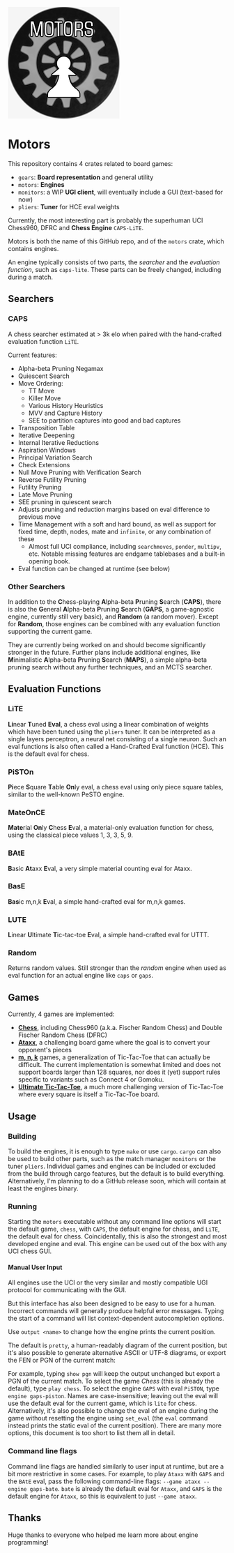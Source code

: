 ![image](/MotorsEngineChess.png)

# Motors

This repository contains 4 crates related to board games:

- `gears`: **Board representation** and general utility
- `motors`: **Engines**
- `monitors`: a WIP **UGI client**, will eventually include a GUI (text-based for now)
- `pliers`: **Tuner** for HCE eval weights

Currently, the most interesting part is probably the superhuman UCI Chess960, DFRC
and **Chess Engine** `CAPS-LiTE`.

[//]: # (Motors &#40;**Mo**re **t**han **or**dinary **s**earchers&#41;)
Motors
is both the name of this GitHub repo,
and of the `motors` crate, which contains engines.

An engine typically consists of two parts, the *searcher* and the *evaluation function*,
such as `caps-lite`.
These parts can be freely changed, including during a match.

## Searchers

### CAPS

A chess searcher estimated at > 3k elo when paired with the hand-crafted evaluation function `LiTE`.

Current features:

- Alpha-beta Pruning Negamax
- Quiescent Search
- Move Ordering:
    - TT Move
    - Killer Move
    - Various History Heuristics
    - MVV and Capture History
    - SEE to partition captures into good and bad captures
- Transposition Table
- Iterative Deepening
- Internal Iterative Reductions
- Aspiration Windows
- Principal Variation Search
- Check Extensions
- Null Move Pruning with Verification Search
- Reverse Futility Pruning
- Futility Pruning
- Late Move Pruning
- SEE pruning in quiescent search
- Adjusts pruning and reduction margins based on eval difference to previous move
- Time Management with a soft and hard bound, as well as support for fixed time, depth, nodes, mate and `infinite`, or any combination of
  these
    - Almost full UCI compliance, including `searchmoves`, `ponder`, `multipv`, etc. Notable missing features are endgame tablebases and a
      built-in opening book.
- Eval function can be changed at runtime (see below)

### Other Searchers

In addition to the **C**hess-playing **A**lpha-beta **P**runing **S**earch (**CAPS**),
there is also the **G**eneral **A**lpha-beta **P**runing **S**earch (**GAPS**, a game-agnostic engine, currently still very basic),
and **Random** (a random mover).
Except for **Random**, those engines can be combined with any evaluation function supporting the current game.

They are currently being worked on and should become significantly stronger in the future.
Further plans include additional engines, like **M**inimalistic **A**lpha-beta **P**runing **S**earch (**MAPS**),
a simple alpha-beta pruning search without any further techniques, and an MCTS searcher.

## Evaluation Functions

### LiTE

**Li**near **T**uned **Eval**, a chess eval using a linear combination of weights which have
been tuned using the `pliers` tuner.
It can be interpreted as a single layers perceptron, a neural net consisting of a single neuron.
Such an eval functions is also often called a Hand-Crafted Eval function (HCE).
This is the default eval for chess.

### PiSTOn

**Pi**ece **S**quare **T**able **On**ly eval, a chess eval using only piece square tables,
similar to the well-known PeSTO engine.

### MateOnCE

**Mate**rial **On**ly **C**hess **E**val, a material-only evaluation function for chess,
using the classical piece values 1, 3, 3, 5, 9.

### BAtE

**B**asic **At**axx **E**val, a very simple material counting eval for Ataxx.

### BasE

**Bas**ic m,n,k **E**val, a simple hand-crafted eval for m,n,k games.

### LUTE

**L**inear **U**ltimate **T**ic-tac-toe **E**val, a simple hand-crafted eval for UTTT.

### Random

Returns random values. Still stronger than the *random* engine when used as eval function
for an actual engine like `caps` or `gaps`.

## Games

Currently, 4 games are implemented:

- [**Chess**](<https://en.wikipedia.org/wiki/Fischer_random_chess>), including Chess960 (a.k.a. Fischer Random Chess) and Double Fischer
  Random Chess (DFRC)
- [**Ataxx**](https://en.wikipedia.org/wiki/Ataxx), a challenging board game where the goal is to convert your opponent's pieces
- [**m, n, k**](https://en.wikipedia.org/wiki/M,n,k-game) games, a generalization of Tic-Tac-Toe that can actually be difficult. The current
  implementation is somewhat limited and does
  not support boards larger than 128 squares, nor does it (yet) support rules specific to variants such as Connect 4 or Gomoku.
- [**Ultimate Tic-Tac-Toe**](https://en.wikipedia.org/wiki/Ultimate_tic-tac-toe), a much more challenging version of Tic-Tac-Toe where every
  square is itself a Tic-Tac-Toe board.

## Usage

### Building

To build the engines, it is enough to type `make` or use `cargo`.
`cargo` can also be used to build other parts, such as the match manager `monitors` or the tuner `pliers`.
Individual games and engines can be included or excluded from the build through cargo features, but the default is to build everything.
Alternatively, I'm planning to do a GitHub release soon, which will contain at least the engines binary.

### Running

Starting the `motors` executable without any command line options will start the default game, `chess`, with `CAPS`, the default engine for
chess,
and `LiTE`, the default eval for chess. Coincidentally, this is also the strongest and most developed engine and eval.
This engine can be used out of the box with any UCI chess GUI.

#### Manual User Input

All engines use the UCI or the very similar and mostly compatible UGI protocol for communicating with the GUI.

But this interface has also been designed to be easy to use for a human.
Incorrect commands will generally produce helpful error messages.
Typing the start of a command will list context-dependent autocompletion options.

Use `output <name>` to change how the engine prints the current position.

The default is `pretty`, a human-readably diagram of the current position, but it's also possible to generate alternative
ASCII or UTF-8 diagrams, or export the FEN or PGN of the current match:

For example, typing `show pgn` will keep the output unchanged but export a PGN of the current match.
To select the game *Chess* (this is already the default), type `play chess`.
To select the engine `GAPS` with eval `PiSTON`, type `engine gaps-piston`.
Names are case-insensitive; leaving out the eval will use the default eval for the current game,
which is `lite` for chess.
Alternatively, it's also possible to change the eval of an engine during the game without resetting the engine using `set_eval`
(the `eval` command instead prints the static eval of the current position).
There are many more options, this document is too short to list them all in detail.

### Command line flags

Command line flags are handled similarly to user input at runtime, but are a bit more restrictive in some cases.
For example, to play `Ataxx` with `GAPS` and the `BAtE` eval, pass the following command-line flags: `--game ataxx --engine gaps-bate`.
`bate` is already the default eval for `Ataxx`, and `GAPS` is the default engine for `Ataxx`, so this is equivalent to just `--game ataxx`.

## Thanks

Huge thanks to everyone who helped me learn more about engine programming! 

